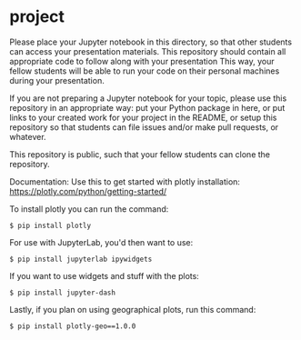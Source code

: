 # project

Please place your Jupyter notebook in this directory, so that other students can
access your presentation materials.  This repository should contain all
appropriate code to follow along with your presentation This way, your fellow
students will be able to run your code on their personal machines during your
presentation.

If you are not preparing a Jupyter notebook for your topic, please use this
repository in an appropriate way: put your Python package in here, or put links
to your created work for your project in the README, or setup this repository so
that students can file issues and/or make pull requests, or whatever.

This repository is public, such that your fellow students can clone the
repository.

Documentation:
Use this to get started with plotly installation: https://plotly.com/python/getting-started/

To install plotly you can run the command:

`$ pip install plotly`

For use with JupyterLab, you'd then want to use:

`$ pip install jupyterlab ipywidgets`

If you want to use widgets and stuff with the plots:

`$ pip install jupyter-dash`

Lastly, if you plan on using geographical plots, run this command:

`$ pip install plotly-geo==1.0.0`
